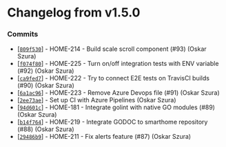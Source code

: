 # Changelog from v1.5.0
### Commits
* [[`809f530`](http://github.com/smart-evolution/smarthome/commit/809f5307b37b8b084b0a83af020119784ea2a3af)] - HOME-214 - Build scale scroll component (#93) (Oskar Szura)
* [[`f074f80`](http://github.com/smart-evolution/smarthome/commit/f074f8016ef858e6a8f6e72df27dbaf2ea64f8b0)] - HOME-225 - Turn on/off integration tests with ENV variable (#92) (Oskar Szura)
* [[`ca9fed7`](http://github.com/smart-evolution/smarthome/commit/ca9fed7f878352a6dbc2bb0d5d9519931bce826a)] - HOME-222 - Try to connect E2E tests on TravisCI builds (#90) (Oskar Szura)
* [[`6a1ac96`](http://github.com/smart-evolution/smarthome/commit/6a1ac963e35f1a8931ad47a308b298d62c44a8e5)] - HOME-223 - Remove Azure Devops file (#91) (Oskar Szura)
* [[`2ee73ae`](http://github.com/smart-evolution/smarthome/commit/2ee73ae130c43a69a1bf0232796fa616a034ef33)] - Set up CI with Azure Pipelines (Oskar Szura)
* [[`94d601c`](http://github.com/smart-evolution/smarthome/commit/94d601c9c9e4143da2c5c50710b998295d5b9047)] - HOME-181 - Integrate golint with native GO modules (#89) (Oskar Szura)
* [[`b14f764`](http://github.com/smart-evolution/smarthome/commit/b14f7640493060e703dcf1fb7aa8e31a637f18df)] - HOME-219 - Integrate GODOC to smarthome repository (#88) (Oskar Szura)
* [[`29486b9`](http://github.com/smart-evolution/smarthome/commit/29486b94ca6a035b16ba1523b6db8605023bba2a)] - HOME-211 - Fix alerts feature (#87) (Oskar Szura)